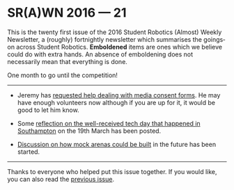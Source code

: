 # SR(A)WN 2016 — 21

This is the twenty first issue of the 2016 Student Robotics (Almost) Weekly Newsletter, a (roughly) fortnightly newsletter which summarises the goings‐on across Student Robotics. **Emboldened** items are ones which we believe could do with extra hands. An absence of emboldening does not necessarily mean that everything is done.

One month to go until the competition!

---

- Jeremy has [requested help dealing with media consent forms][list-mcf]. He may have enough volunteers now although if you are up for it, it would be good to let him know.

- Some [reflection on the well-received tech day that happened in Southampton][list-techday] on the 19th March has been posted.

- [Discussion on how mock arenas could be built][list-mockarena] in the future has been started.

---

Thanks to everyone who helped put this issue together. If you would like, you can also read the [previous issue][list-previous-issue].

[list-previous-issue]: https://groups.google.com/d/topic/srobo-news/lmfGB-rrgh8/discussion
[list-mcf]: https://groups.google.com/d/topic/srobo/RuRNplPSgSQ/discussion
[list-techday]: https://groups.google.com/d/topic/srobo/bp1ERhRAiuY/discussion
[list-mockarena]: https://groups.google.com/d/topic/srobo-devel/Su2wAuB7JHo/discussion
